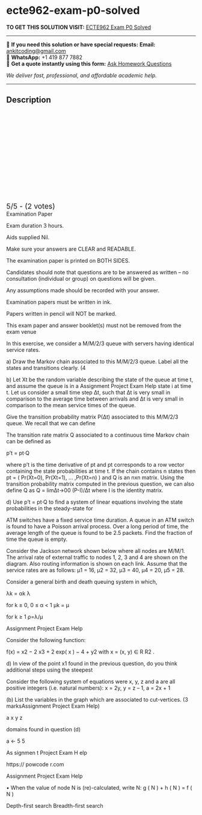 # ecte962-exam-p0-solved
**TO GET THIS SOLUTION VISIT:** [ECTE962 Exam P0 Solved](https://www.ankitcodinghub.com/product/ecte962-student-to-complete-p0-solved/)


---

📩 **If you need this solution or have special requests:** **Email:** ankitcoding@gmail.com  
📱 **WhatsApp:** +1 419 877 7882  
📄 **Get a quote instantly using this form:** [Ask Homework Questions](https://www.ankitcodinghub.com/services/ask-homework-questions/)

*We deliver fast, professional, and affordable academic help.*

---

<h2>Description</h2>



<div class="kk-star-ratings kksr-auto kksr-align-center kksr-valign-top" data-payload="{&quot;align&quot;:&quot;center&quot;,&quot;id&quot;:&quot;124598&quot;,&quot;slug&quot;:&quot;default&quot;,&quot;valign&quot;:&quot;top&quot;,&quot;ignore&quot;:&quot;&quot;,&quot;reference&quot;:&quot;auto&quot;,&quot;class&quot;:&quot;&quot;,&quot;count&quot;:&quot;2&quot;,&quot;legendonly&quot;:&quot;&quot;,&quot;readonly&quot;:&quot;&quot;,&quot;score&quot;:&quot;5&quot;,&quot;starsonly&quot;:&quot;&quot;,&quot;best&quot;:&quot;5&quot;,&quot;gap&quot;:&quot;4&quot;,&quot;greet&quot;:&quot;Rate this product&quot;,&quot;legend&quot;:&quot;5\/5 - (2 votes)&quot;,&quot;size&quot;:&quot;24&quot;,&quot;title&quot;:&quot;ECTE962 Exam P0 Solved&quot;,&quot;width&quot;:&quot;138&quot;,&quot;_legend&quot;:&quot;{score}\/{best} - ({count} {votes})&quot;,&quot;font_factor&quot;:&quot;1.25&quot;}">

<div class="kksr-stars">

<div class="kksr-stars-inactive">
            <div class="kksr-star" data-star="1" style="padding-right: 4px">


<div class="kksr-icon" style="width: 24px; height: 24px;"></div>
        </div>
            <div class="kksr-star" data-star="2" style="padding-right: 4px">


<div class="kksr-icon" style="width: 24px; height: 24px;"></div>
        </div>
            <div class="kksr-star" data-star="3" style="padding-right: 4px">


<div class="kksr-icon" style="width: 24px; height: 24px;"></div>
        </div>
            <div class="kksr-star" data-star="4" style="padding-right: 4px">


<div class="kksr-icon" style="width: 24px; height: 24px;"></div>
        </div>
            <div class="kksr-star" data-star="5" style="padding-right: 4px">


<div class="kksr-icon" style="width: 24px; height: 24px;"></div>
        </div>
    </div>

<div class="kksr-stars-active" style="width: 138px;">
            <div class="kksr-star" style="padding-right: 4px">


<div class="kksr-icon" style="width: 24px; height: 24px;"></div>
        </div>
            <div class="kksr-star" style="padding-right: 4px">


<div class="kksr-icon" style="width: 24px; height: 24px;"></div>
        </div>
            <div class="kksr-star" style="padding-right: 4px">


<div class="kksr-icon" style="width: 24px; height: 24px;"></div>
        </div>
            <div class="kksr-star" style="padding-right: 4px">


<div class="kksr-icon" style="width: 24px; height: 24px;"></div>
        </div>
            <div class="kksr-star" style="padding-right: 4px">


<div class="kksr-icon" style="width: 24px; height: 24px;"></div>
        </div>
    </div>
</div>


<div class="kksr-legend" style="font-size: 19.2px;">
            5/5 - (2 votes)    </div>
    </div>
Examination Paper

Exam duration 3 hours.

Aids supplied Nil.

Make sure your answers are CLEAR and READABLE.

The examination paper is printed on BOTH SIDES.

Candidates should note that questions are to be answered as written – no consultation (individual or group) on questions will be given.

Any assumptions made should be recorded with your answer.

Examination papers must be written in ink.

Papers written in pencil will NOT be marked.

This exam paper and answer booklet(s) must not be removed from the exam venue

In this exercise, we consider a M/M/2/3 queue with servers having identical service rates.

a) Draw the Markov chain associated to this M/M/2/3 queue. Label all the states and transitions clearly. (4

b) Let Xt be the random variable describing the state of the queue at time t, and assume the queue is in a Assignment Project Exam Help state i at time t. Let us consider a small time step Δt, such that Δt is very small in comparison to the average time between arrivals and Δt is very small in comparison to the mean service times of the queue.

Give the transition probability matrix P(Δt) associated to this M/M/2/3 queue. We recall that we can define

The transition rate matrix Q associated to a continuous time Markov chain can be defined as

p’t = pt·Q

where p’t is the time derivative of pt and pt corresponds to a row vector containing the state probabilities at time t. If the chain contains n states then pt = ( Pr(Xt=0), Pr(Xt=1), … ,Pr(Xt=n) ) and Q is an nxn matrix. Using the transition probability matrix computed in the previous question, we can also define Q as Q = limΔt→00 (P-I)/Δt where I is the identity matrix.

d) Use p’t = pt·Q to find a system of linear equations involving the state probabilities in the steady-state for

ATM switches have a fixed service time duration. A queue in an ATM switch is found to have a Poisson arrival process. Over a long period of time, the average length of the queue is found to be 2.5 packets. Find the fraction of time the queue is empty.

Consider the Jackson network shown below where all nodes are M/M/1. The arrival rate of external traffic to nodes 1, 2, 3 and 4 are shown on the diagram. Also routing information is shown on each link. Assume that the service rates are as follows: μ1 = 16, μ2 = 32, μ3 = 40, μ4 = 20, μ5 = 28.

Consider a general birth and death queuing system in which,

λk = αk λ

for k ≥ 0, 0 ≤ α &lt; 1 μk = μ

for k ≥ 1 ρ=λ/μ

Assignment Project Exam Help

Consider the following function:

f(x) = x2 − 2 x3 + 2 exp( x ) − 4 + y2 with x = (x, y) ∈ R R2 .

d) In view of the point x1 found in the previous question, do you think additional steps using the steepest

Consider the following system of equations were x, y, z and a are all positive integers (i.e. natural numbers): x = 2y, y = z – 1, a = 2x + 1

(b) List the variables in the graph which are associated to cut-vertices. (3 marksAssignment Project Exam Help)

a x y z

domains found in question (d)

a ← 5 5

As signmen t Project Exam H elp

https:// powcode r.com

Assignment Project Exam Help

• When the value of node N is (re)-calculated, write N: g ( N ) + h ( N ) = f ( N )

Depth-first search Breadth-first search
